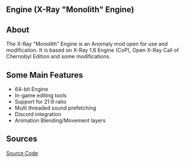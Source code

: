 ## Engine (X-Ray "Monolith" Engine)

## About
The X-Ray "Monolith" Engine is an Anomaly mod open for use and modification. It is based on X-Ray 1.6 Engine (CoP), Open X-Ray Call of Chernobyl Edition and some modifications.

## Some Main Features

- 64-bit Engine
- In-game editing tools
- Support for 21:9 ratio
- Multi threaded sound prefetching
- Discord integration
- Animation Blending/Movement layers

## Sources
[Source Code](https://bitbucket.org/anomalymod/xray-monolith/)